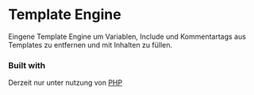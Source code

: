 # Template Engine

Eingene Template Engine um Variablen, Include und Kommentartags aus Templates zu entfernen und mit Inhalten zu füllen.

### Built with

Derzeit nur unter nutzung von [PHP](https://php.com)
